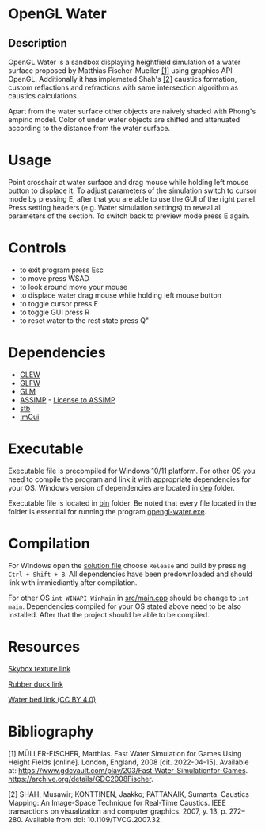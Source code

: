 # OpenGL Water

## Description

OpenGL Water is a sandbox displaying heightfield simulation of a water surface proposed by Matthias Fischer-Mueller [[1]](#1) using graphics API OpenGL. Additionally it has implemeted Shah's [[2]](#2) caustics formation, custom reflactions and refractions with same intersection algorithm as caustics calculations.

Apart from the water surface other objects are naively shaded with Phong's empiric model. Color of under water objects are shifted and attenuated according to the distance from the water surface.

# Usage

Point crosshair at water surface and drag mouse while holding left mouse button to displace it. To adjust parameters of the simulation switch to cursor mode by pressing E, after that you are able to use the GUI of the right panel. Press setting headers (e.g. Water simulation settings) to reveal all parameters of the section. To switch back to preview mode press E again.

# Controls
* to exit program press Esc
* to move press WSAD
* to look around move your mouse
* to displace water drag mouse while holding left mouse button
* to toggle cursor press E
* to toggle GUI press R
* to reset water to the rest state press Q"

# Dependencies
* [GLEW](http://glew.sourceforge.net/)
* [GLFW](https://www.glfw.org/)
* [GLM](https://github.com/g-truc/glm)
* [ASSIMP](https://github.com/assimp/assimp) - [License to ASSIMP](dep/assimp/LICENSE) 
* [stb](https://github.com/nothings/stb)
* [ImGui](https://github.com/ocornut/imgui)

# Executable

Executable file is precompiled for Windows 10/11 platform. For other OS you need to compile the program and link it with appropriate dependencies for your OS. Windows version of dependencies are located in [dep](dep) folder.

Executable file is located in [bin](bin) folder. Be noted that every file located in the folder is essential for running the program [opengl-water.exe](bin/opengl-water.exe).

# Compilation

For Windows open the [solution file](opengl-water.sln) choose `Release` and build by pressing `Ctrl + Shift + B`. All dependencies have been predownloaded and should link with immiediantly after compilation. 

For other OS `int WINAPI WinMain` in [src/main.cpp](src/main.cpp) should be change to `int main`. Dependencies compiled for your OS stated above need to be also installed. After that the project should be able to be compiled.  

# Resources 

[Skybox texture link](https://learnopengl.com/Advanced-OpenGL/Cubemaps)

[Rubber duck link](https://www.cgtrader.com/free-3d-models/sports/toy/rubber-duck-b31f3585-0347-4532-bd92-7ddea6107d0d)

[Water bed link (CC BY 4.0)](https://sketchfab.com/3d-models/sandground-terrain-2019-437fc27dd7ff4a36ae0cf56ffbd1dc5c)

# Bibliography

<a name="1">[1]</a> MÜLLER-FISCHER, Matthias. Fast Water Simulation for Games Using
Height Fields [online]. London, England, 2008 [cit. 2022-04-15]. Available
at: https://www.gdcvault.com/play/203/Fast-Water-Simulationfor-Games. https://archive.org/details/GDC2008Fischer.

<a name="2">[2]</a> SHAH, Musawir; KONTTINEN, Jaakko; PATTANAIK, Sumanta. Caustics Mapping: An Image-Space Technique for Real-Time Caustics. IEEE
transactions on visualization and computer graphics. 2007, y. 13, p. 272–280. Available from doi: 10.1109/TVCG.2007.32.
